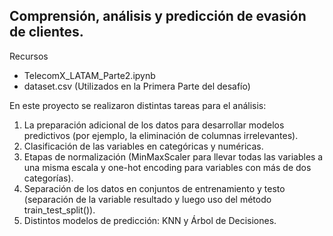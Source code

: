 ## Comprensión, análisis y predicción de evasión de clientes.
Recursos
- TelecomX_LATAM_Parte2.ipynb
- dataset.csv (Utilizados en la Primera Parte del desafío)

En este proyecto se realizaron distintas tareas para el análisis:
1) La preparación adicional de los datos para desarrollar modelos predictivos (por ejemplo, la eliminación de columnas irrelevantes).
2) Clasificación de las variables en categóricas y numéricas.
3) Etapas de normalización (MinMaxScaler para llevar todas las variables a una misma escala y one-hot encoding para variables con más de dos categorías).
4) Separación de los datos en conjuntos de entrenamiento y testo (separación de la variable resultado y luego uso del método train_test_split()).
5) Distintos modelos de predicción: KNN y Árbol de Decisiones. 
